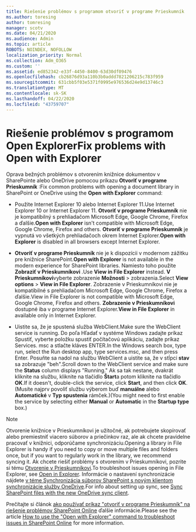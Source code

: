 ```yaml
---
title: Riešenie problémov s programom otvoriť v programe Prieskumník
ms.author: toresing
author: tomresing
manager: scotv
ms.date: 04/21/2020
ms.audience: Admin
ms.topic: article
ROBOTS: NOINDEX, NOFOLLOW
localization_priority: Normal
ms.collection: Adm_O365
ms.custom: ''
ms.assetid: ed852342-e33f-4450-8400-63d30df09476
ms.openlocfilehash: cb26876d93a110b3b0addd7821206215c783f959
ms.sourcegitcommit: 631cbb5f03e5371f0995e976536d24e9d13746c3
ms.translationtype: MT
ms.contentlocale: sk-SK
ms.lasthandoff: 04/22/2020
ms.locfileid: "43759707"
---
```

# <a name="fix-problems-with-open-with-explorer"></a><span data-ttu-id="5817d-102">Riešenie problémov s programom Open Explorer</span><span class="sxs-lookup"><span data-stu-id="5817d-102">Fix problems with Open with Explorer</span></span>

<span data-ttu-id="5817d-103">Oprava bežných problémov s otvorením knižnice dokumentov v SharePointe alebo OneDrive pomocou príkazu **Otvoriť v programe Prieskumník** :</span><span class="sxs-lookup"><span data-stu-id="5817d-103">Fix common problems with opening a document library in SharePoint or OneDrive using the **Open with Explorer** command:</span></span> 
  
- <span data-ttu-id="5817d-104">Použite Internet Explorer 10 alebo Internet Explorer 11.</span><span class="sxs-lookup"><span data-stu-id="5817d-104">Use Internet Explorer 10 or Internet Explorer 11.</span></span> <span data-ttu-id="5817d-105">**Otvoriť v programe Prieskumník** nie je kompatibilný s prehliadačom Microsoft Edge, Google Chrome, Firefox a ďalšie.</span><span class="sxs-lookup"><span data-stu-id="5817d-105">**Open with Explorer** isn't compatible with Microsoft Edge, Google Chrome, Firefox and others.</span></span> <span data-ttu-id="5817d-106">**Otvoriť v programe Prieskumník** je vypnutá vo všetkých prehliadačoch okrem Internet Explorer.</span><span class="sxs-lookup"><span data-stu-id="5817d-106">**Open with Explorer** is disabled in all browsers except Internet Explorer.</span></span> 
    
- <span data-ttu-id="5817d-107">**Otvoriť v programe Prieskumník** nie je k dispozícii v modernom zážitku pre knižnice SharePoint.</span><span class="sxs-lookup"><span data-stu-id="5817d-107">**Open with Explorer** is not available in the modern experience for SharePoint libraries.</span></span> <span data-ttu-id="5817d-108">Namiesto toho použite **Zobraziť v Prieskumníkovi** .</span><span class="sxs-lookup"><span data-stu-id="5817d-108">Use **View in File Explorer** instead.</span></span> <span data-ttu-id="5817d-109">**V Prieskumníkovi**vyberte zobrazenie **Možnosti** \> zobrazenia.</span><span class="sxs-lookup"><span data-stu-id="5817d-109">Select **View options** \> **View in File Explorer**.</span></span> <span data-ttu-id="5817d-110">Zobrazenie v Prieskumníkovi nie je kompatibilné s prehliadačom Microsoft Edge, Google Chrome, Firefox a ďalšie.</span><span class="sxs-lookup"><span data-stu-id="5817d-110">View in File Explorer is not compatible with Microsoft Edge, Google Chrome, Firefox and others.</span></span> <span data-ttu-id="5817d-111">**Zobrazenie v Prieskumníkovi** dostupné iba v programe Internet Explorer.</span><span class="sxs-lookup"><span data-stu-id="5817d-111">**View in File Explorer** in available only in Internet Explorer.</span></span> 
    
- <span data-ttu-id="5817d-112">Uistite sa, že je spustená služba WebClient.</span><span class="sxs-lookup"><span data-stu-id="5817d-112">Make sure the WebClient service is running.</span></span> <span data-ttu-id="5817d-113">Do poľa Hľadať v systéme Windows zadajte príkaz Spustiť, vyberte položku spustiť počítačovú aplikáciu, zadajte príkaz Services. msc a stlačte kláves ENTER.</span><span class="sxs-lookup"><span data-stu-id="5817d-113">In the Windows search box, type run, select the Run desktop app, type services.msc, and then press Enter.</span></span> <span data-ttu-id="5817d-114">Posuňte sa nadol na službu WebClient a uistite sa, že v stĺpci **stav** sa zobrazuje "beh".</span><span class="sxs-lookup"><span data-stu-id="5817d-114">Scroll down to the WebClient service and make sure the **Status** column displays "Running."</span></span> <span data-ttu-id="5817d-115">Ak sa tak nestane, dvakrát kliknite na službu, kliknite na tlačidlo **Štart**a potom kliknite na tlačidlo **OK**.</span><span class="sxs-lookup"><span data-stu-id="5817d-115">If it doesn't, double-click the service, click **Start**, and then click **OK**.</span></span> <span data-ttu-id="5817d-116">(Musíte najprv povoliť službu výberom buď **manuálne** alebo **Automatické** v **Typ spustenia** rámček.)</span><span class="sxs-lookup"><span data-stu-id="5817d-116">(You might need to first enable the service by selecting either **Manual** or **Automatic** in the **Startup type** box.)</span></span> 
    
> [!NOTE]
> <span data-ttu-id="5817d-117">Otvorenie knižnice v Prieskumníkovi je užitočné, ak potrebujete skopírovať alebo premiestniť viacero súborov a priečinkov raz, ale ak chcete pravidelne pracovať v knižnici, odporúčame synchronizáciu.</span><span class="sxs-lookup"><span data-stu-id="5817d-117">Opening a library in File Explorer is handy if you need to copy or move multiple files and folders once, but if you want to regularly work in the library, we recommend syncing it.</span></span> <span data-ttu-id="5817d-118">Ak chcete riešiť problémy s otvorením v Prieskumníkovi, pozrite si tému [Otvorenie v Prieskumníkovi](https://go.microsoft.com/fwlink/?linkid=871665).</span><span class="sxs-lookup"><span data-stu-id="5817d-118">To troubleshoot issues opening in File Explorer, see [Open in Explorer](https://go.microsoft.com/fwlink/?linkid=871665).</span></span> <span data-ttu-id="5817d-119">Informácie o nastavení synchronizácie nájdete [v téme Synchronizácia súborov SharePoint s novým klientom synchronizácie služby OneDrive](https://go.microsoft.com/fwlink/?linkid=871666).</span><span class="sxs-lookup"><span data-stu-id="5817d-119">For info about setting up sync, see [Sync SharePoint files with the new OneDrive sync client](https://go.microsoft.com/fwlink/?linkid=871666).</span></span>
  
<span data-ttu-id="5817d-120">Prečítajte si článok [ako používať príkaz "otvoriť v programe Prieskumník" na riešenie problémov SharePoint Online](https://docs.microsoft.com/sharepoint/support/lists-and-libraries/troubleshoot-issues-using-open-with-explorer) ďalšie informácie.</span><span class="sxs-lookup"><span data-stu-id="5817d-120">Please see the article [How to use the "Open with Explorer" command to troubleshoot issues in SharePoint Online](https://docs.microsoft.com/sharepoint/support/lists-and-libraries/troubleshoot-issues-using-open-with-explorer) for more information.</span></span> 
  

